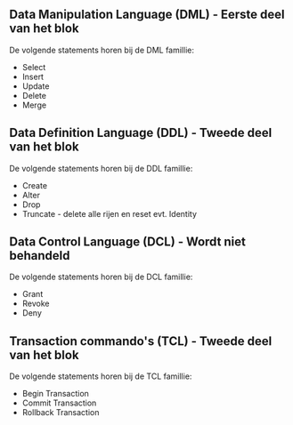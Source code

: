 ## Data Manipulation Language (DML) - Eerste deel van het blok

De volgende statements horen bij de DML famillie:
- Select
- Insert
- Update
- Delete
- Merge

## Data Definition Language (DDL) - Tweede deel van het blok

De volgende statements horen bij de DDL famillie:
- Create
- Alter
- Drop
- Truncate - delete alle rijen en reset evt. Identity

## Data Control Language (DCL) - Wordt niet behandeld

De volgende statements horen bij de DCL famillie:
- Grant
- Revoke
- Deny

## Transaction commando's (TCL) - Tweede deel van het blok

De volgende statements horen bij de TCL famillie:
- Begin Transaction
- Commit Transaction
- Rollback Transaction